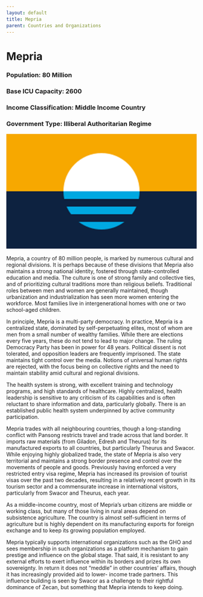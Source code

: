 ```yaml
---
layout: default
title: Mepria
parent: Countries and Organizations
---
```



# Mepria

### Population: 80 Million

### Base ICU Capacity: 2600

### Income Classification: Middle Income Country

### Government Type: Illiberal Authoritarian Regime

![Mepria Flag](https://github.com/CodyCodingCode/Covid-35/blob/gh-pages/assets/images/Mepria_flag.png?raw=true)

Mepria, a country of 80 million people, is marked by numerous cultural and regional divisions. It is perhaps because of these divisions that Mepria also maintains a strong national identity, fostered through state-controlled education and media. The culture is one of strong family and collective ties, and of prioritizing cultural traditions more than religious beliefs. Traditional roles between men and women are generally maintained, though urbanization and industrialization has seen more women entering the workforce. Most families live in intergenerational homes with one or two school-aged children.

In principle, Mepria is a multi-party democracy. In practice, Mepria is a centralized state, dominated by self-perpetuating elites, most of whom are men from a small number of wealthy families. While there are elections every five years, these do not tend to lead to major change. The ruling Democracy Party has been in power for 48 years. Political dissent is not tolerated, and opposition leaders are frequently imprisoned. The state maintains tight control over the media. Notions of universal human rights are rejected, with the focus being on collective rights and the need to maintain stability amid cultural and regional divisions.

The health system is strong, with excellent training and technology programs, and high standards of healthcare. Highly centralized, health leadership is sensitive to any criticism of its capabilities and is often reluctant to share information and data, particularly globally. There is an established public health system underpinned by active community participation.

Mepria trades with all neighbouring countries, though a long-standing conflict with Pansong restricts travel and trade across that land border. It imports raw materials (from Giladon, Edresh and Theurus) for its manufactured exports to all countries, but particularly Theurus and Swacor. While enjoying highly globalized trade, the state of Mepria is also very territorial and maintains a strong border presence and control over the movements of people and goods. Previously having enforced a very restricted entry visa regime, Mepria has increased its provision of tourist visas over the past two decades, resulting in a relatively recent growth in its tourism sector and a commensurate increase in international visitors, particularly from Swacor and Theurus, each year.

As a middle-income country, most of Mepria’s urban citizens are middle or working class, but many of those living in rural areas depend on subsistence agriculture. The country is almost self-sufficient in terms of agriculture but is highly dependent on its manufacturing exports for foreign exchange and to keep its growing population employed.

Mepria typically supports international organizations such as the GHO and sees membership in such organizations as a platform mechanism to gain prestige and influence on the global stage. That said, it is resistant to any external efforts to exert influence within its borders and prizes its own sovereignty. In return it does not “meddle” in other countries’ affairs, though it has increasingly provided aid to lower- income trade partners. This influence building is seen by Swacor as a challenge to their rightful dominance of Zecan, but something that Mepria intends to keep doing. 
